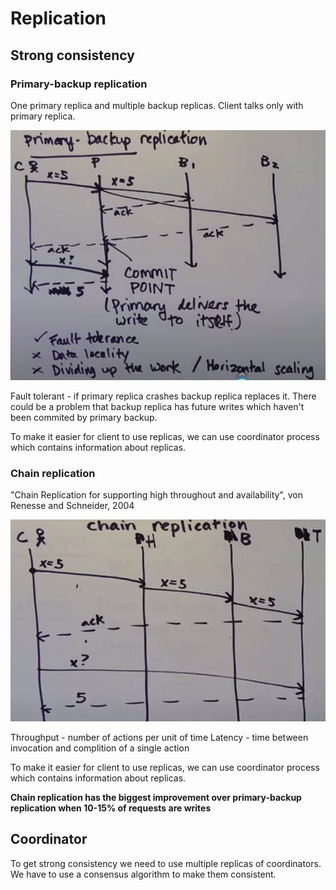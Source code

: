 # Replication

## Strong consistency

### Primary-backup replication

One primary replica and multiple backup replicas. Client talks only with primary replica.

![alt_text](images/primary_backup_replication.png "image_tooltip")

Fault tolerant - if primary replica crashes backup replica replaces it. There could be a problem that backup replica has future writes which haven't been commited by primary backup. 

To make it easier for client to use replicas, we can use coordinator process which contains information about replicas.

### Chain replication

"Chain Replication for supporting high throughout and availability", von Renesse and Schneider, 2004

![alt_text](images/chain_replication.png "image_tooltip")

Throughput - number of actions per unit of time
Latency - time between invocation and complition of a single action

To make it easier for client to use replicas, we can use coordinator process which contains information about replicas.

**Chain replication has the biggest improvement over primary-backup replication when 10-15% of requests are writes**


## Coordinator

To get strong consistency we need to use multiple replicas of coordinators. We have to use a consensus algorithm to make them consistent.